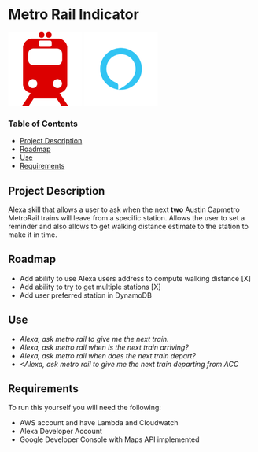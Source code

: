 # Metro Rail Indicator
![icon](icon.png?raw=true) ![alexaicon](alexa.png?raw=true)
### Table of Contents

- [Project Description](#project-description)
- [Roadmap](#roadmap)
- [Use](#use)
- [Requirements](#requirements)

## Project Description
Alexa skill that allows a user to ask when the next <b>two</b> Austin Capmetro MetroRail trains will leave from a specific station.
Allows the user to set a reminder and also allows to get walking distance estimate to the station to make it in time.

## Roadmap
* Add ability to use Alexa users address to compute walking distance [X]
* Add ability to try to get multiple stations [X]
* Add user preferred station in DynamoDB

## Use

* <i>Alexa, ask metro rail to give me the next train.</i>
* <i>Alexa, ask metro rail when is the next train arriving?</i>
* <i>Alexa, ask metro rail when does the next train depart?</i>
* <i><Alexa, ask metro rail to give me the next train departing from ACC</i>
  
## Requirements

To run this yourself you will need the following:
* AWS account and have Lambda and Cloudwatch
* Alexa Developer Account
* Google Developer Console with Maps API implemented 
